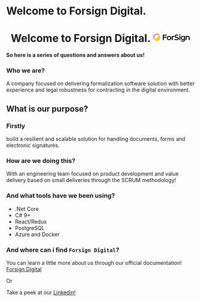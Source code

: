 # Welcome to Forsign Digital. 
<h1 align="center">Welcome to Forsign Digital. <img src="https://github.com/forsign-digital/a-member/blob/main/e4b738b-small-a.png" width="100"></h1>


**So here is a series of questions and answers about us!**

### Who we are?

A company focused on delivering formalization software solution with better experience and legal robustness for contracting in the digital environment.

## What is our purpose?

### Firstly

build a resilient and scalable solution for handling documents, forms and electronic signatures.


### How are we doing this?

With an engineering team focused on product development and value delivery based on small deliveries through the SCRUM methodology!

### And what tools have we been using?

* .Net Core
* C# 9+
* React/Redux
* PostgreSQL
* Azure and Docker


### And where can i find `Forsign Digital`?

You can learn a little more about us through our official documentation! [Forsign Digital](https://doc.forsign.digital/reference/documentation)

Or

Take a peek at our [Linkedin!](https://www.linkedin.com/company/formalizar-e-signature/mycompany/) 

